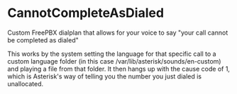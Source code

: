# CannotCompleteAsDialed
Custom FreePBX dialplan that allows for your voice to say "your call cannot be completed as dialed"

This works by the system setting the language for that specific call to a custom language folder (in this case /var/lib/asterisk/sounds/en-custom) and playing a file from that folder. It then hangs up with the cause code of 1, which is Asterisk's way of telling you the number you just dialed is unallocated.
